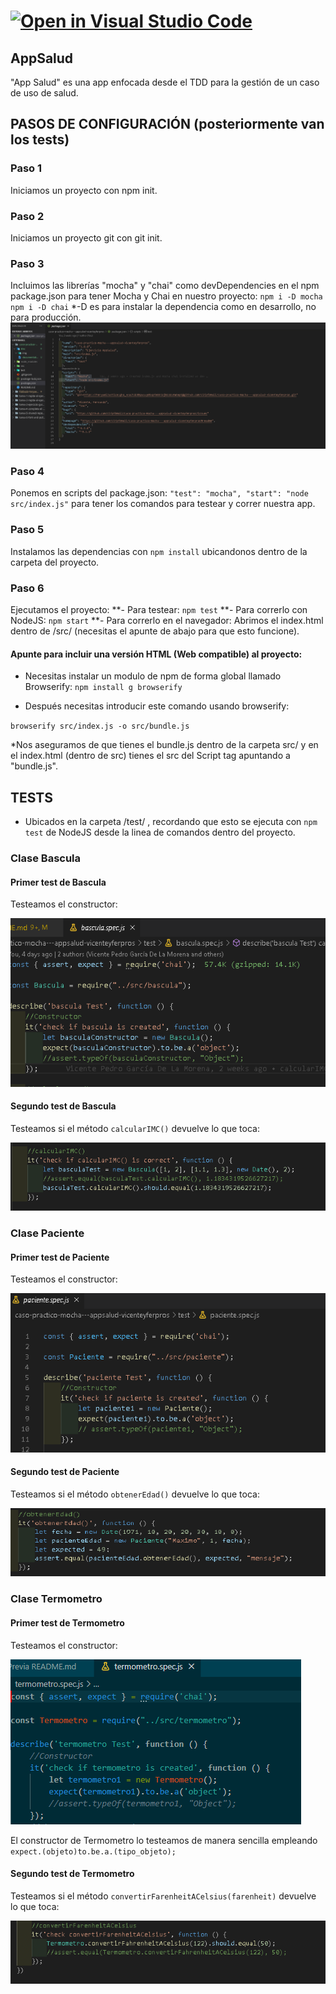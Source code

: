 # [![Open in Visual Studio Code](https://classroom.github.com/assets/open-in-vscode-f059dc9a6f8d3a56e377f745f24479a46679e63a5d9fe6f495e02850cd0d8118.svg)](https://classroom.github.com/online_ide?assignment_repo_id=6314963&assignment_repo_type=AssignmentRepo)

## AppSalud

"App Salud" es una app enfocada desde el TDD para la gestión de un caso de uso de salud.

## PASOS DE CONFIGURACIÓN (posteriormente van los tests)

### Paso 1

Iniciamos un proyecto con npm init.

### Paso 2

Iniciamos un proyecto git con git init.

### Paso 3

Incluimos las librerías "mocha" y "chai" como devDependencies en el npm package.json para tener Mocha y Chai en nuestro proyecto:
`` npm i -D mocha ``
`` npm i -D chai ``
*-D es para instalar la dependencia como en desarrollo, no para producción.
![Package.json completo](/doc/img/step4.png)

### Paso 4

Ponemos en scripts del package.json:
``"test": "mocha",
  "start": "node src/index.js"``
para tener los comandos para testear y correr nuestra app.

### Paso 5

Instalamos las dependencias con `` npm install `` ubicandonos dentro de la carpeta del proyecto.

### Paso 6

Ejecutamos el proyecto:
  **- Para testear: ``` npm test ```
  **- Para correrlo con NodeJS: ``` npm start ```
  **- Para correrlo en el navegador: Abrimos el index.html dentro de /src/ (necesitas el apunte de abajo para que esto funcione).

#### Apunte para incluir una versión HTML (Web compatible) al proyecto:

* Necesitas instalar un modulo de npm de forma global llamado Browserify:
``npm install g browserify``

* Después necesitas introducir este comando usando browserify:

``browserify src/index.js -o src/bundle.js``

*Nos aseguramos de que tienes el bundle.js dentro de la carpeta src/ y en el index.html (dentro de src) tienes el src del Script tag apuntando a "bundle.js".

## TESTS

* Ubicados en la carpeta /test/ , recordando que esto se ejecuta con `npm test` de NodeJS desde la linea de comandos dentro del proyecto.

### Clase Bascula

#### Primer test de Bascula

Testeamos el constructor:

![Bascula constructor test](/doc/img/test/bascula_1.png)

#### Segundo test de Bascula

Testeamos si el método `calcularIMC()` devuelve lo que toca:

![Bascula calcularIMC() test](/doc/img/test/bascula_2.png)

### Clase Paciente

#### Primer test de Paciente

Testeamos el constructor:

![Paciente constructor test](/doc/img/test/paciente_1.png)

#### Segundo test de Paciente

Testeamos si el método `obtenerEdad()` devuelve lo que toca:

![Paciente obtenerEdad() test](/doc/img/test/paciente_2.png)

### Clase Termometro

#### Primer test de Termometro

Testeamos el constructor:

![Termometro constructor test](/doc/img/test/termometro_1.png)

El constructor de Termometro lo testeamos de manera sencilla empleando `expect.(objeto)to.be.a.(tipo_objeto);`

#### Segundo test de Termometro

Testeamos si el método `convertirFarenheitACelsius(farenheit)` devuelve lo que toca:

![Termometro convertirFarenheitACelsius(farenheit) test](/doc/img/test/termometro_2.png)
